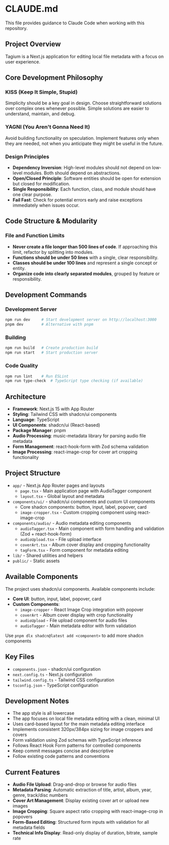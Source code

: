 # CLAUDE.md

This file provides guidance to Claude Code when working with this repository.

## Project Overview

Tagium is a Next.js application for editing local file metadata with a focus on user experience.

## Core Development Philosophy

### KISS (Keep It Simple, Stupid)

Simplicity should be a key goal in design. Choose straightforward solutions over complex ones whenever possible. Simple solutions are easier to understand, maintain, and debug.

### YAGNI (You Aren't Gonna Need It)

Avoid building functionality on speculation. Implement features only when they are needed, not when you anticipate they might be useful in the future.

### Design Principles

- **Dependency Inversion**: High-level modules should not depend on low-level modules. Both should depend on abstractions.
- **Open/Closed Principle**: Software entities should be open for extension but closed for modification.
- **Single Responsibility**: Each function, class, and module should have one clear purpose.
- **Fail Fast**: Check for potential errors early and raise exceptions immediately when issues occur.

## Code Structure & Modularity

### File and Function Limits

- **Never create a file longer than 500 lines of code**. If approaching this limit, refactor by splitting into modules.
- **Functions should be under 50 lines** with a single, clear responsibility.
- **Classes should be under 100 lines** and represent a single concept or entity.
- **Organize code into clearly separated modules**, grouped by feature or responsibility.

## Development Commands

### Development Server

```bash
npm run dev     # Start development server on http://localhost:3000
pnpm dev        # Alternative with pnpm
```

### Building

```bash
npm run build   # Create production build
npm run start   # Start production server
```

### Code Quality

```bash
npm run lint    # Run ESLint
npm run type-check  # TypeScript type checking (if available)
```

## Architecture

- **Framework**: Next.js 15 with App Router
- **Styling**: Tailwind CSS with shadcn/ui components
- **Language**: TypeScript
- **UI Components**: shadcn/ui (React-based)
- **Package Manager**: pnpm
- **Audio Processing**: music-metadata library for parsing audio file metadata
- **Form Management**: react-hook-form with Zod schema validation
- **Image Processing**: react-image-crop for cover art cropping functionality

## Project Structure

- `app/` - Next.js App Router pages and layouts
  - `page.tsx` - Main application page with AudioTagger component
  - `layout.tsx` - Global layout and metadata
- `components/ui/` - shadcn/ui components and custom UI components
  - Core shadcn components: button, input, label, popover, card
  - `image-cropper.tsx` - Custom cropping component using react-image-crop
- `components/audio/` - Audio metadata editing components
  - `audioTagger.tsx` - Main component with form handling and validation (Zod + react-hook-form)
  - `audioUpload.tsx` - File upload interface
  - `coverArt.tsx` - Album cover display and cropping functionality
  - `tagForm.tsx` - Form component for metadata editing
- `lib/` - Shared utilities and helpers
- `public/` - Static assets

## Available Components

The project uses shadcn/ui components. Available components include:

- **Core UI**: button, input, label, popover, card
- **Custom Components**:
  - `image-cropper` - React Image Crop integration with popover
  - `coverArt` - Album cover display with crop functionality
  - `audioUpload` - File upload component for audio files
  - `audioTagger` - Main metadata editor with form validation

Use `pnpm dlx shadcn@latest add <component>` to add more shadcn components

## Key Files

- `components.json` - shadcn/ui configuration
- `next.config.ts` - Next.js configuration
- `tailwind.config.ts` - Tailwind CSS configuration
- `tsconfig.json` - TypeScript configuration

## Development Notes

- The app style is all lowercase
- The app focuses on local file metadata editing with a clean, minimal UI
- Uses card-based layout for the main metadata editing interface
- Implements consistent 320px/384px sizing for image croppers and covers
- Form validation using Zod schemas with TypeScript inference
- Follows React Hook Form patterns for controlled components
- Keep commit messages concise and descriptive
- Follow existing code patterns and conventions

## Current Features

- **Audio File Upload**: Drag-and-drop or browse for audio files
- **Metadata Parsing**: Automatic extraction of title, artist, album, year, genre, track/disc numbers
- **Cover Art Management**: Display existing cover art or upload new images
- **Image Cropping**: Square aspect ratio cropping with react-image-crop in popovers
- **Form-Based Editing**: Structured form inputs with validation for all metadata fields
- **Technical Info Display**: Read-only display of duration, bitrate, sample rate
